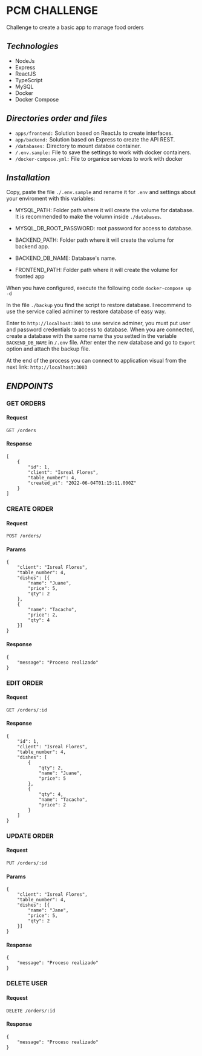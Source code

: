 # PCM CHALLENGE

Challenge to create a basic app to manage food orders

## _Technologies_

- NodeJs
- Express
- ReactJS
- TypeScript
- MySQL
- Docker
- Docker Compose

## _Directories order and files_

- `apps/frontend:` Solution based on ReactJs to create interfaces.
- `app/backend:` Solution based on Express to create the API REST.
- `/databases:` Directory to mount databse container.
- `/.env.sample:` File to save the settings to work with docker containers.
- `/docker-compose.yml:` File to organice services to work with docker

## _Installation_

Copy, paste the file `./.env.sample` and rename it for `.env` and settings about your enviroment with this variables:

- MYSQL_PATH: Folder path where it will create the volume for database. It is recommended to make the volumn inside `./databases`.
- MYSQL_DB_ROOT_PASSWORD: root password for access to database.

- BACKEND_PATH: Folder path where it will create the volume for backend app.
- BACKEND_DB_NAME: Database's name.

- FRONTEND_PATH: Folder path where it will create the volume for fronted app

When you have configured, execute the following code `docker-compose up -d`

In the file `./backup` you find the script to restore database. I recommend to use the service called adminer to restore database of easy way.

Enter to `http://localhost:3001` to use service adminer, you must put user and password credentials to access to database.
When you are connected, create a database with the same name tha you setted in the variable `BACKEND_DB_NAME` in `/.env` file. After enter the new database and go to `Export` option and attach the backup file.

At the end of the process you can connect to application visual from the next link:
`http://localhost:3003`

## _ENDPOINTS_

### GET ORDERS

#### Request
`GET /orders`

#### Response
```
[
    {
        "id": 1,
        "client": "Isreal Flores",
        "table_number": 4,
        "created_at": "2022-06-04T01:15:11.000Z"
    }
]
```

### CREATE ORDER

#### Request
`POST /orders/`

#### Params
```
{
    "client": "Isreal Flores",
    "table_number": 4,
    "dishes": [{
        "name": "Juane",
        "price": 5,
        "qty": 2
    },
    {
        "name": "Tacacho",
        "price": 2,
        "qty": 4
    }]
}
```

#### Response
```
{
    "message": "Proceso realizado"
}
```

### EDIT ORDER

#### Request
`GET /orders/:id`

#### Response
```
{
    "id": 1,
    "client": "Isreal Flores",
    "table_number": 4,
    "dishes": [
        {
            "qty": 2,
            "name": "Juane",
            "price": 5
        },
        {
            "qty": 4,
            "name": "Tacacho",
            "price": 2
        }
    ]
}
```

### UPDATE ORDER

#### Request
`PUT /orders/:id`

#### Params
```
{
    "client": "Isreal Flores",
    "table_number": 4,
    "dishes": [{
        "name": "Jane",
        "price": 5,
        "qty": 2
    }]
}
```

#### Response
```
{
    "message": "Proceso realizado"
}
```

### DELETE USER

#### Request
`DELETE /orders/:id`

#### Response
```
{
    "message": "Proceso realizado"
}
```

